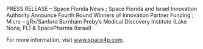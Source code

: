 PRESS RELEASE – Space Florida News ; 
Space Florida and Israel Innovation Authority Announce Fourth Round Winners of Innovation Partner Funding ;
Micro – gRx/Sanford Burnham Preby’s Medical Discovery Institute (Lake Nona, FL) & SpacePharma (Israel)

For more information, visit www.space4p.com.

